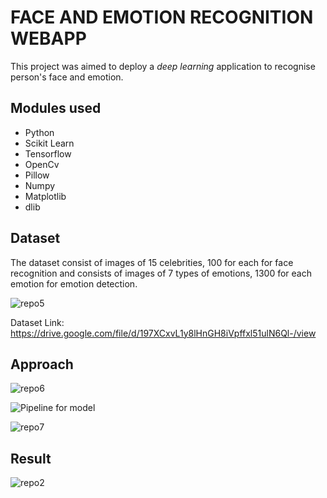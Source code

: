 # FACE AND EMOTION RECOGNITION WEBAPP

This project was aimed to deploy a *deep learning* application to recognise person's face and emotion.


## Modules used

 - Python 
 - Scikit Learn
 - Tensorflow
 - OpenCv
 - Pillow
 - Numpy
 - Matplotlib
 - dlib


## Dataset

The dataset consist of images of 15 celebrities, 100 for each for face recognition and consists of images of 7 types of emotions, 1300 for each emotion for emotion detection.

![repo5](https://user-images.githubusercontent.com/64823050/129590634-a0332790-0fc8-4dfd-a9ce-cf5a15010c10.jpg)

Dataset Link: https://drive.google.com/file/d/197XCxvL1y8lHnGH8iVpffxl51ulN6Ql-/view

## Approach

![repo6](https://user-images.githubusercontent.com/64823050/129591161-76a12b8b-66be-4d33-abdc-0a09154cd142.jpg)


![Pipeline for model](https://user-images.githubusercontent.com/64823050/127895363-ac056917-de12-4a7d-8098-fe39f23943aa.png)


![repo7](https://user-images.githubusercontent.com/64823050/129591248-2711156e-2fc6-4cba-96d3-a3863b68bc27.jpg)


## Result

![repo2](https://user-images.githubusercontent.com/64823050/127895916-5254f409-3e56-4541-9308-fd07874e7d7c.jpg)

